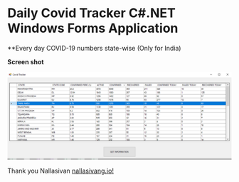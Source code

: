 # Daily Covid Tracker C#.NET Windows Forms Application

**Every day COVID-19 numbers state-wise (Only for India) 

**Screen shot**

![Screenshot](/Screenshot.png)

Thank you 
Nallasivan
[nallasivang.io!](https://nallasivang.github.io/)
